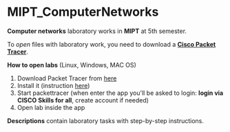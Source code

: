 # MIPT_ComputerNetworks

**Computer networks** laboratory works in **MIPT** at 5th semester.

To *open* files with laboratory work, you need to download a [**Cisco Packet Tracer**]([https://getprogram.net/index.php?d=190]).

**How to open labs** (Linux, Windows, MAC OS)
1. Download Packet Tracer from [here](https://www.computernetworkingnotes.com/ccna-study-guide/download-packet-tracer-for-windows-and-linux.html)
2. Install it (instruction [here](https://www.computernetworkingnotes.com/ccna-study-guide/how-to-install-and-start-packet-tracer-in-ubuntu.html))
3. Start packettracer (when enter the app you'll be asked to login: **login via CISCO Skills for all**, create account if needed)
4. Open lab inside the app

**Descriptions** contain laboratory tasks with step-by-step instructions.
